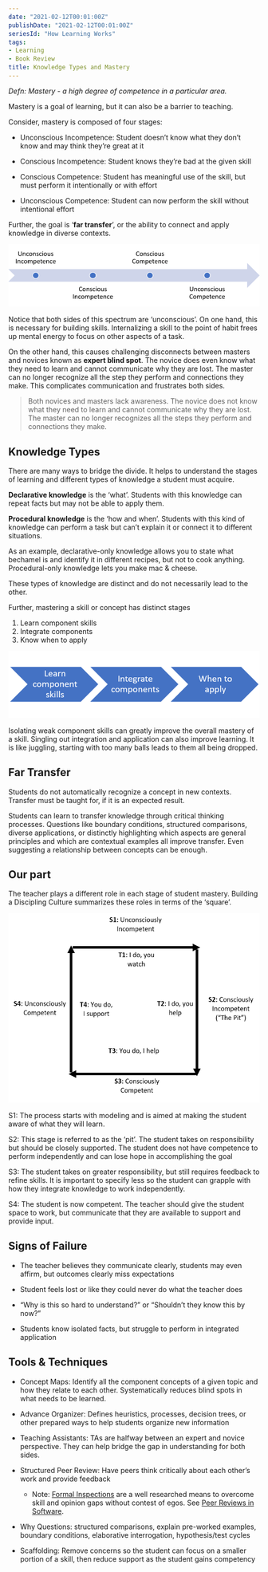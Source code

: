 ```yaml
---
date: "2021-02-12T00:01:00Z"
publishDate: "2021-02-12T00:01:00Z"
seriesId: "How Learning Works"
tags:
- Learning
- Book Review
title: Knowledge Types and Mastery
---
```


*Defn: Mastery - a high degree of competence in a particular area.*
<!--more-->

Mastery is a goal of learning, but it can also be a barrier to teaching.

Consider, mastery is composed of four stages:

  - Unconscious Incompetence: Student doesn’t know what they don’t know
    and may think they’re great at it

  - Conscious Incompetence: Student knows they’re bad at the given skill

  - Conscious Competence: Student has meaningful use of the skill, but
    must perform it intentionally or with effort

  - Unconscious Competence: Student can now perform the skill without
    intentional effort

Further, the goal is ‘**far transfer**’, or the ability to connect and apply knowledge in diverse contexts.

![Competence stages](../../../static/post-media/How-Learning-Works/competence-stages.png)

Notice that both sides of this spectrum are ‘unconscious’. On one hand, this is necessary for building skills. Internalizing a skill to the point of habit frees up mental energy to focus on other aspects of a task.

On the other hand, this causes challenging disconnects between masters and novices known as **expert blind spot**. The novice does even know what they need to learn and cannot communicate why they are lost. The master can no longer recognize all the step they perform and connections they make. This complicates communication and frustrates both sides.

> Both novices and masters lack awareness. The novice does not know what they need to learn and cannot communicate why they are lost. The master can no longer recognizes all the steps they perform and connections they make.

## Knowledge Types

There are many ways to bridge the divide. It helps to understand the stages of learning and different types of knowledge a student must acquire.

**Declarative knowledge** is the ‘what’. Students with this knowledge can repeat facts but may not be able to apply them.

**Procedural knowledge** is the ‘how and when’. Students with this kind of knowledge can perform a task but can’t explain it or connect it to different situations.

As an example, declarative-only knowledge allows you to state what bechamel is and identify it in different recipes, but not to cook anything. Procedural-only knowledge lets you make mac & cheese.

These types of knowledge are distinct and do not necessarily lead to the other.

Further, mastering a skill or concept has distinct stages

1.  Learn component skills
2.  Integrate components
3.  Know when to apply

![Skill mastery stages](../../../static/post-media/How-Learning-Works/skill-mastery-stages.png)

Isolating weak component skills can greatly improve the overall mastery of a skill. Singling out integration and application can also improve learning. It is like juggling, starting with too many balls leads to them all being dropped.

## Far Transfer

Students do not automatically recognize a concept in new contexts. Transfer must be taught for, if it is an expected result.

Students can learn to transfer knowledge through critical thinking processes. Questions like boundary conditions, structured comparisons, diverse applications, or distinctly highlighting which aspects are general principles and which are contextual examples all improve transfer. Even suggesting a relationship between concepts can be enough.

## Our part

The teacher plays a different role in each stage of student mastery. Building a Discipling Culture summarizes these roles in terms of the ‘square’.

![Learning and teaching square](../../../static/post-media/How-Learning-Works/square.png)

S1: The process starts with modeling and is aimed at making the student aware of what they will learn.

S2: This stage is referred to as the ‘pit’. The student takes on responsibility but should be closely supported. The student does not have competence to perform independently and can lose hope in accomplishing the goal

S3: The student takes on greater responsibility, but still requires feedback to refine skills. It is important to specify less so the student can grapple with how they integrate knowledge to work independently.

S4: The student is now competent. The teacher should give the student space to work, but communicate that they are available to support and provide input.

## Signs of Failure

  - The teacher believes they communicate clearly, students may even affirm, but outcomes clearly miss expectations

  - Student feels lost or like they could never do what the teacher does

  - “Why is this so hard to understand?” or “Shouldn’t they know this by now?”

  - Students know isolated facts, but struggle to perform in integrated application

## Tools & Techniques

  - Concept Maps: Identify all the component concepts of a given topic and how they relate to each other. Systematically reduces blind spots in what needs to be learned.

  - Advance Organizer: Defines heuristics, processes, decision trees, or other prepared ways to help students organize new information

  - Teaching Assistants: TAs are halfway between an expert and novice perspective. They can help bridge the gap in understanding for both sides.

  - Structured Peer Review: Have peers think critically about each other’s work and provide feedback
    - Note: [Formal Inspections](https://en.wikipedia.org/wiki/Software_inspection) are a well researched means to overcome skill and opinion gaps without contest of egos. See [Peer Reviews in Software](https://www.amazon.com/Peer-Reviews-Software-Practical-Guide/dp/0201734850).


  - Why Questions: structured comparisons, explain pre-worked examples, boundary conditions, elaborative interrogation, hypothesis/test cycles

  - Scaffolding: Remove concerns so the student can focus on a smaller portion of a skill, then reduce support as the student gains competency
